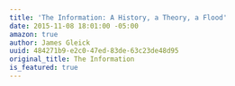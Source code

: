 ```yaml
---
title: 'The Information: A History, a Theory, a Flood'
date: 2015-11-08 18:01:00 -05:00
amazon: true
author: James Gleick
uuid: 484271b9-e2c0-47ed-83de-63c23de48d95
original_title: The Information
is_featured: true
---
```


